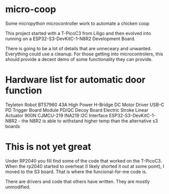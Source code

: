 # micro-coop
Some micropython microcontroller work to automate a chicken coop

This project started with a T-PicoC3 from Liligo and then evolved into running on a ESP32-S3-DevKitC-1-N8R2 Development Board.

There is going to be a lot of details that are unneceary and unwanted.  Everything could use a cleanup.  For those getting into microcontrolers, this should provide a decent demo of some functionality they can provide.

# Hardware list for automatic door function

Teyleten Robot BTS7960 43A High Power H-Bridge DC Motor Driver
USB-C PD Trigger Board Module PD/QC Decoy Board
Electric Stroke Linear Actuator 900N
CJMCU-219 INA219 I2C Interface
ESP32-S3-DevKitC-1-N8R2 - the N8R2 is able to withstand higher temp than the alternative s3 boards

# This is not yet great

Under RP2040 you fill find some of the code that worked on the T-PicoC3.  When the rp2040 started to overheat (I likely shorted it out at some point), I moved to the S3 board.  That is where the funcional-for-me code is.

There are drivers and code that others have written.  They are mostly unmodified.  
